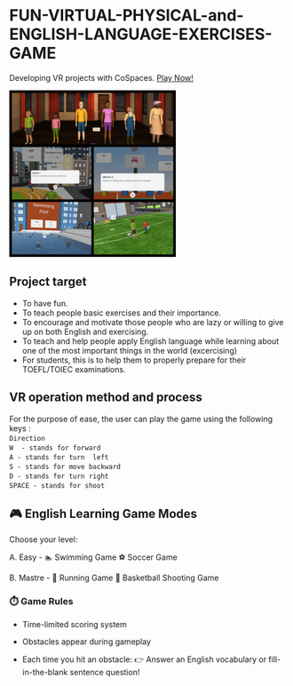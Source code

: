 # FUN-VIRTUAL-PHYSICAL-and-ENGLISH-LANGUAGE-EXERCISES-GAME
Developing VR projects with CoSpaces. [Play Now!](https://edu.delightex.com/DWB-ERE)   

<img src="https://github.com/EmilyChang6/FUN-VIRTUAL-PHYSICAL-and-ENGLISH-LANGUAGE-EXERCISES-GAME/blob/main/Scenes.png" width="300">

## Project target
* To have fun. 
* To teach people basic exercises and their importance. 
* To encourage and motivate those people who are lazy or willing to give up on both English and exercising.
* To teach and help people apply English language while learning about one of the most important things in the world (excercising) 
* For students, this is to help them to properly prepare for their TOEFL/TOIEC examinations.

## VR operation method and process
For the purpose of ease, the user can play the game using the following keys :   
`Direction`     
  `W  - stands for forward`   
  `A - stands for turn  left`    
  `S - stands for move backward`     
  `D - stands for turn right`    
  `SPACE - stands for shoot`

## 🎮 English Learning Game Modes
Choose your level:

A. Easy -
🏊 Swimming Game
⚽ Soccer Game

B. Mastre - 
🏃 Running Game
🏀 Basketball Shooting Game

### ⏱️ Game Rules  
* Time-limited scoring system

* Obstacles appear during gameplay

* Each time you hit an obstacle:
👉 Answer an English vocabulary or fill-in-the-blank sentence question!


